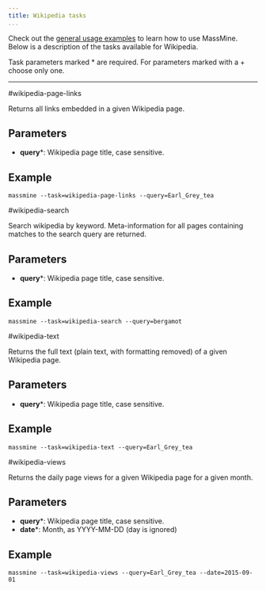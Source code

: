 ```yaml
---
title: Wikipedia tasks
...
```

Check out the [general usage examples](/docs/config.html) to learn how to use MassMine. Below is a description of the tasks available for Wikipedia.

Task parameters marked * are required. For parameters marked with a + choose only one.

<hr/>

#wikipedia-page-links

Returns all links embedded in a given Wikipedia page.

## Parameters

- **query***: Wikipedia page title, case sensitive.

## Example

    massmine --task=wikipedia-page-links --query=Earl_Grey_tea

#wikipedia-search

Search wikipedia by keyword. Meta-information for all pages containing matches to the search query are returned.

## Parameters

- **query***: Wikipedia page title, case sensitive.

## Example

    massmine --task=wikipedia-search --query=bergamot

#wikipedia-text

Returns the full text (plain text, with formatting removed) of a given Wikipedia page.

## Parameters

- **query***: Wikipedia page title, case sensitive.

## Example

    massmine --task=wikipedia-text --query=Earl_Grey_tea

#wikipedia-views

Returns the daily page views for a given Wikipedia page for a given month.

## Parameters

- **query***: Wikipedia page title, case sensitive.
- **date***: Month, as YYYY-MM-DD (day is ignored)

## Example

    massmine --task=wikipedia-views --query=Earl_Grey_tea --date=2015-09-01
